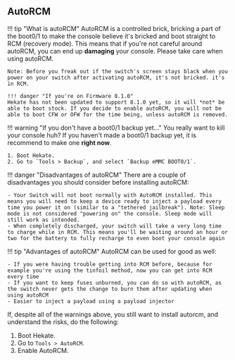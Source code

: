## AutoRCM

!!! tip "What is autoRCM"
	AutoRCM is a controlled brick, bricking a part of the boot0/1 to make the console believe it's bricked and boot straight to RCM (recovery mode). This means that if you're not careful around autoRCM, you can end up **damaging** your console. Please take care when using autoRCM.

	Note: Before you freak out if the switch's screen stays black when you power on your switch after activating autoRCM, it's not bricked. it's in RCM.

	!!! danger "If you're on Firmware 8.1.0"
    Hekate has not been updated to support 8.1.0 yet, so it will *not* be able to boot stock. If you decide to enable autoRCM, you will not be able to boot CFW or OFW for the time being, unless autoRCM is removed.

!!! warning "If you don't have a boot0/1 backup yet..."
	You really want to kill your console huh? If you haven't made a boot0/1 backup yet, it is recommend to make one **right now**.

	1. Boot Hekate.
	2. Go to `Tools > Backup`, and select `Backup eMMC BOOT0/1`.

!!! danger "Disadvantages of autoRCM" 
	There are a couple of disadvantages you should consider before installing autoRCM:

	- Your Switch will not boot normally with AutoRCM installed. This means you will need to keep a device ready to inject a payload every time you power it on (similar to a "tethered jailbreak"). Note: Sleep mode is not considered "powering on" the console. Sleep mode will still work as intended.
	- When completely discharged, your switch will take a very long time to charge while in RCM. This means you'll be waiting around an hour or two for the battery to fully recharge to even boot your console again

!!! tip "Advantages of autoRCM"
	AutoRCM can be used for good as well:

	- If you were having trouble getting into RCM before, because for example you're using the tinfoil method, now you can get into RCM every time
	- If you want to keep fuses unburned, you can do so with autoRCM, as the switch never gets the change to burn them after updating when using autoRCM
	- Easier to inject a payload using a payload injector

If, despite all of the warnings above, you still want to install autorcm, and understand the risks, do the following:

1. Boot Hekate.
2. Go to `Tools > AutoRCM`.
3. Enable AutoRCM.